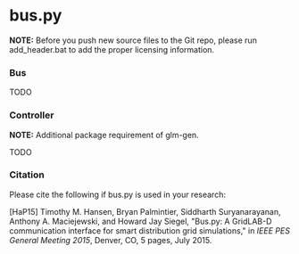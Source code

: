 bus.py
=============================

**NOTE:** Before you push new source files to the Git repo, please run add_header.bat to add the proper licensing information.

### Bus

TODO

### Controller

**NOTE:** Additional package requirement of glm-gen.

TODO

### Citation

Please cite the following if bus.py is used in your research:

[HaP15] Timothy M. Hansen, Bryan Palmintier, Siddharth Suryanarayanan, Anthony A. Maciejewski, and Howard Jay Siegel, "Bus.py: A GridLAB-D communication interface for smart distribution grid simulations," in *IEEE PES General Meeting 2015*, Denver, CO, 5 pages, July 2015. 

